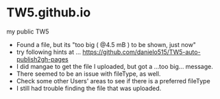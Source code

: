 # TW5.github.io
my public TW5

* Found a file, but its "too big ( @4.5 mB ) to be shown, just now"
* try following hints at ... https://github.com/danielo515/TW5-auto-publish2gh-pages
* I did mangae to get the file I uploaded, but got a ...too big... message.
* There seemed to be an issue with fileType, as well.
* Check some other Users' areas to see if there is a preferred fileType
* I still had trouble finding the file that was uploaded.
